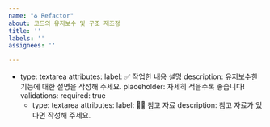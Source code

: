 ```yaml
---
name: "♻️ Refactor"
about: 코드의 유지보수 및 구조 재조정
title: ''
labels: ''
assignees: ''

---
```


- type: textarea
    attributes:
      label: ✅ 작업한 내용 설명
      description: 유지보수한 기능에 대한 설명을 작성해 주세요.
      placeholder: 자세히 적을수록 좋습니다!
    validations:
      required: true
  - type: textarea
    attributes:
      label: 🙋🏻 참고 자료
      description: 참고 자료가 있다면 작성해 주세요.
